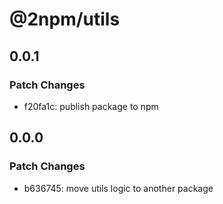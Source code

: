 # @2npm/utils

## 0.0.1

### Patch Changes

- f20fa1c: publish package to npm

## 0.0.0

### Patch Changes

- b636745: move utils logic to another package
